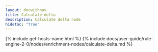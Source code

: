 ```yaml
---
layout: docwithnav
title: Calculate delta
description: Calculate delta node
hidetoc: "true"
---
```


{% include get-hosts-name.html %}
{% include docs/user-guide/rule-engine-2-0/nodes/enrichment-nodes/calculate-delta.md %}

